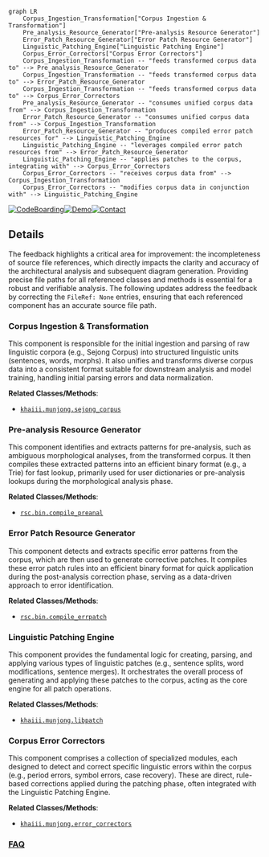 ```mermaid
graph LR
    Corpus_Ingestion_Transformation["Corpus Ingestion & Transformation"]
    Pre_analysis_Resource_Generator["Pre-analysis Resource Generator"]
    Error_Patch_Resource_Generator["Error Patch Resource Generator"]
    Linguistic_Patching_Engine["Linguistic Patching Engine"]
    Corpus_Error_Correctors["Corpus Error Correctors"]
    Corpus_Ingestion_Transformation -- "feeds transformed corpus data to" --> Pre_analysis_Resource_Generator
    Corpus_Ingestion_Transformation -- "feeds transformed corpus data to" --> Error_Patch_Resource_Generator
    Corpus_Ingestion_Transformation -- "feeds transformed corpus data to" --> Corpus_Error_Correctors
    Pre_analysis_Resource_Generator -- "consumes unified corpus data from" --> Corpus_Ingestion_Transformation
    Error_Patch_Resource_Generator -- "consumes unified corpus data from" --> Corpus_Ingestion_Transformation
    Error_Patch_Resource_Generator -- "produces compiled error patch resources for" --> Linguistic_Patching_Engine
    Linguistic_Patching_Engine -- "leverages compiled error patch resources from" --> Error_Patch_Resource_Generator
    Linguistic_Patching_Engine -- "applies patches to the corpus, integrating with" --> Corpus_Error_Correctors
    Corpus_Error_Correctors -- "receives corpus data from" --> Corpus_Ingestion_Transformation
    Corpus_Error_Correctors -- "modifies corpus data in conjunction with" --> Linguistic_Patching_Engine
```

[![CodeBoarding](https://img.shields.io/badge/Generated%20by-CodeBoarding-9cf?style=flat-square)](https://github.com/CodeBoarding/GeneratedOnBoardings)[![Demo](https://img.shields.io/badge/Try%20our-Demo-blue?style=flat-square)](https://www.codeboarding.org/demo)[![Contact](https://img.shields.io/badge/Contact%20us%20-%20contact@codeboarding.org-lightgrey?style=flat-square)](mailto:contact@codeboarding.org)

## Details

The feedback highlights a critical area for improvement: the incompleteness of source file references, which directly impacts the clarity and accuracy of the architectural analysis and subsequent diagram generation. Providing precise file paths for all referenced classes and methods is essential for a robust and verifiable analysis. The following updates address the feedback by correcting the `FileRef: None` entries, ensuring that each referenced component has an accurate source file path.

### Corpus Ingestion & Transformation
This component is responsible for the initial ingestion and parsing of raw linguistic corpora (e.g., Sejong Corpus) into structured linguistic units (sentences, words, morphs). It also unifies and transforms diverse corpus data into a consistent format suitable for downstream analysis and model training, handling initial parsing errors and data normalization.


**Related Classes/Methods**:

- <a href="https://github.com/kakao/khaiii/blob/master/src/main/python/khaiii/munjong/sejong_corpus.py" target="_blank" rel="noopener noreferrer">`khaiii.munjong.sejong_corpus`</a>


### Pre-analysis Resource Generator
This component identifies and extracts patterns for pre-analysis, such as ambiguous morphological analyses, from the transformed corpus. It then compiles these extracted patterns into an efficient binary format (e.g., a Trie) for fast lookup, primarily used for user dictionaries or pre-analysis lookups during the morphological analysis phase.


**Related Classes/Methods**:

- <a href="https://github.com/kakao/khaiii/blob/master/rsc/bin/compile_preanal.py" target="_blank" rel="noopener noreferrer">`rsc.bin.compile_preanal`</a>


### Error Patch Resource Generator
This component detects and extracts specific error patterns from the corpus, which are then used to generate corrective patches. It compiles these error patch rules into an efficient binary format for quick application during the post-analysis correction phase, serving as a data-driven approach to error identification.


**Related Classes/Methods**:

- <a href="https://github.com/kakao/khaiii/blob/master/rsc/bin/compile_errpatch.py" target="_blank" rel="noopener noreferrer">`rsc.bin.compile_errpatch`</a>


### Linguistic Patching Engine
This component provides the fundamental logic for creating, parsing, and applying various types of linguistic patches (e.g., sentence splits, word modifications, sentence merges). It orchestrates the overall process of generating and applying these patches to the corpus, acting as the core engine for all patch operations.


**Related Classes/Methods**:

- <a href="https://github.com/kakao/khaiii/blob/master/src/main/python/khaiii/munjong/libpatch.py" target="_blank" rel="noopener noreferrer">`khaiii.munjong.libpatch`</a>


### Corpus Error Correctors
This component comprises a collection of specialized modules, each designed to detect and correct specific linguistic errors within the corpus (e.g., period errors, symbol errors, case recovery). These are direct, rule-based corrections applied during the patching phase, often integrated with the Linguistic Patching Engine.


**Related Classes/Methods**:

- <a href="https://github.com/kakao/khaiii/blob/master/" target="_blank" rel="noopener noreferrer">`khaiii.munjong.error_correctors`</a>




### [FAQ](https://github.com/CodeBoarding/GeneratedOnBoardings/tree/main?tab=readme-ov-file#faq)